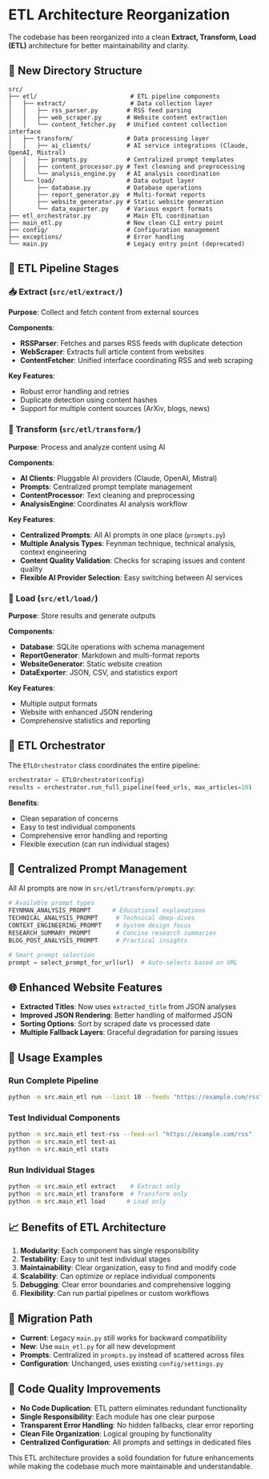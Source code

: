 # ETL Architecture Reorganization

The codebase has been reorganized into a clean **Extract, Transform, Load (ETL)** architecture for better maintainability and clarity.

## 📁 New Directory Structure

```
src/
├── etl/                          # ETL pipeline components
│   ├── extract/                  # Data collection layer
│   │   ├── rss_parser.py        # RSS feed parsing
│   │   ├── web_scraper.py       # Website content extraction  
│   │   └── content_fetcher.py   # Unified content collection interface
│   ├── transform/               # Data processing layer
│   │   ├── ai_clients/          # AI service integrations (Claude, OpenAI, Mistral)
│   │   ├── prompts.py           # Centralized prompt templates
│   │   ├── content_processor.py # Text cleaning and preprocessing
│   │   └── analysis_engine.py   # AI analysis coordination
│   └── load/                    # Data output layer
│       ├── database.py          # Database operations
│       ├── report_generator.py  # Multi-format reports
│       ├── website_generator.py # Static website generation
│       └── data_exporter.py     # Various export formats
├── etl_orchestrator.py          # Main ETL coordination
├── main_etl.py                  # New clean CLI entry point
├── config/                      # Configuration management
├── exceptions/                  # Error handling
└── main.py                      # Legacy entry point (deprecated)
```

## 🔄 ETL Pipeline Stages

### 📥 **Extract** (`src/etl/extract/`)

**Purpose**: Collect and fetch content from external sources

**Components**:
- **RSSParser**: Fetches and parses RSS feeds with duplicate detection
- **WebScraper**: Extracts full article content from websites  
- **ContentFetcher**: Unified interface coordinating RSS and web scraping

**Key Features**:
- Robust error handling and retries
- Duplicate detection using content hashes
- Support for multiple content sources (ArXiv, blogs, news)

### 🔄 **Transform** (`src/etl/transform/`)

**Purpose**: Process and analyze content using AI

**Components**:
- **AI Clients**: Pluggable AI providers (Claude, OpenAI, Mistral)
- **Prompts**: Centralized prompt template management
- **ContentProcessor**: Text cleaning and preprocessing
- **AnalysisEngine**: Coordinates AI analysis workflow

**Key Features**:
- **Centralized Prompts**: All AI prompts in one place (`prompts.py`)
- **Multiple Analysis Types**: Feynman technique, technical analysis, context engineering
- **Content Quality Validation**: Checks for scraping issues and content quality
- **Flexible AI Provider Selection**: Easy switching between AI services

### 💾 **Load** (`src/etl/load/`)

**Purpose**: Store results and generate outputs

**Components**:
- **Database**: SQLite operations with schema management
- **ReportGenerator**: Markdown and multi-format reports
- **WebsiteGenerator**: Static website creation
- **DataExporter**: JSON, CSV, and statistics export

**Key Features**:
- Multiple output formats
- Website with enhanced JSON rendering
- Comprehensive statistics and reporting

## 🚀 **ETL Orchestrator**

The `ETLOrchestrator` class coordinates the entire pipeline:

```python
orchestrator = ETLOrchestrator(config)
results = orchestrator.run_full_pipeline(feed_urls, max_articles=10)
```

**Benefits**:
- Clean separation of concerns
- Easy to test individual components
- Comprehensive error handling and reporting
- Flexible execution (can run individual stages)

## 🎯 **Centralized Prompt Management**

All AI prompts are now in `src/etl/transform/prompts.py`:

```python
# Available prompt types
FEYNMAN_ANALYSIS_PROMPT      # Educational explanations
TECHNICAL_ANALYSIS_PROMPT     # Technical deep-dives  
CONTEXT_ENGINEERING_PROMPT    # System design focus
RESEARCH_SUMMARY_PROMPT       # Concise research summaries
BLOG_POST_ANALYSIS_PROMPT     # Practical insights

# Smart prompt selection
prompt = select_prompt_for_url(url)  # Auto-selects based on URL
```

## 🌐 **Enhanced Website Features**

- **Extracted Titles**: Now uses `extracted_title` from JSON analyses
- **Improved JSON Rendering**: Better handling of malformed JSON
- **Sorting Options**: Sort by scraped date vs processed date
- **Multiple Fallback Layers**: Graceful degradation for parsing issues

## 🔧 **Usage Examples**

### Run Complete Pipeline
```bash
python -m src.main_etl run --limit 10 --feeds "https://example.com/rss"
```

### Test Individual Components
```bash
python -m src.main_etl test-rss --feed-url "https://example.com/rss"
python -m src.main_etl test-ai
python -m src.main_etl stats
```

### Run Individual Stages
```bash
python -m src.main_etl extract    # Extract only
python -m src.main_etl transform  # Transform only  
python -m src.main_etl load      # Load only
```

## 📈 **Benefits of ETL Architecture**

1. **Modularity**: Each component has single responsibility
2. **Testability**: Easy to unit test individual stages
3. **Maintainability**: Clear organization, easy to find and modify code
4. **Scalability**: Can optimize or replace individual components
5. **Debugging**: Clear error boundaries and comprehensive logging
6. **Flexibility**: Can run partial pipelines or custom workflows

## 🔄 **Migration Path**

- **Current**: Legacy `main.py` still works for backward compatibility
- **New**: Use `main_etl.py` for all new development
- **Prompts**: Centralized in `prompts.py` instead of scattered across files
- **Configuration**: Unchanged, uses existing `config/settings.py`

## 🧹 **Code Quality Improvements**

- **No Code Duplication**: ETL pattern eliminates redundant functionality
- **Single Responsibility**: Each module has one clear purpose  
- **Transparent Error Handling**: No hidden fallbacks, clear error reporting
- **Clean File Organization**: Logical grouping by functionality
- **Centralized Configuration**: All prompts and settings in dedicated files

This ETL architecture provides a solid foundation for future enhancements while making the codebase much more maintainable and understandable.